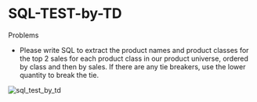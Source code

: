# SQL-TEST-by-TD
Problems
- Please write SQL to extract the product names and product classes for the top 2 sales for each product class in our product universe, ordered by class and 
then by sales. If there are any tie breakers, use the lower quantity to break the tie.

![sql_test_by_td](https://user-images.githubusercontent.com/111644551/196201364-32ce76ed-cc1b-4994-bc1a-f741e72fb6ca.png)
